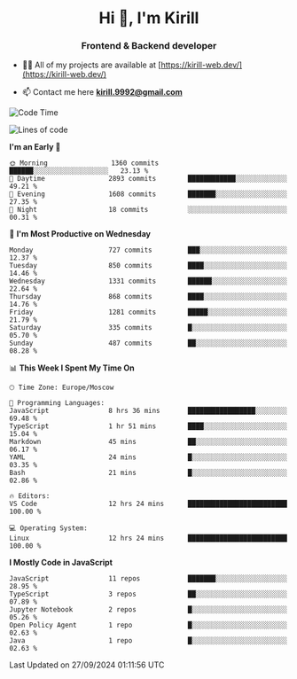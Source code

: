 <h1 align="center">Hi 👋, I'm Kirill</h1>
<h3 align="center">Frontend & Backend developer</h3>

- 👨‍💻 All of my projects are available at [https://kirill-web.dev/](https://kirill-web.dev/)

- 📫 Contact me here **kirill.9992@gmail.com**











<!--START_SECTION:waka-->
![Code Time](http://img.shields.io/badge/Code%20Time-1%2C976%20hrs%2034%20mins-blue)

![Lines of code](https://img.shields.io/badge/From%20Hello%20World%20I%27ve%20Written-4.6%20million%20lines%20of%20code-blue)

**I'm an Early 🐤** 

```text
🌞 Morning                1360 commits        ██████░░░░░░░░░░░░░░░░░░░   23.13 % 
🌆 Daytime                2893 commits        ████████████░░░░░░░░░░░░░   49.21 % 
🌃 Evening                1608 commits        ███████░░░░░░░░░░░░░░░░░░   27.35 % 
🌙 Night                  18 commits          ░░░░░░░░░░░░░░░░░░░░░░░░░   00.31 % 
```
📅 **I'm Most Productive on Wednesday** 

```text
Monday                   727 commits         ███░░░░░░░░░░░░░░░░░░░░░░   12.37 % 
Tuesday                  850 commits         ████░░░░░░░░░░░░░░░░░░░░░   14.46 % 
Wednesday                1331 commits        ██████░░░░░░░░░░░░░░░░░░░   22.64 % 
Thursday                 868 commits         ████░░░░░░░░░░░░░░░░░░░░░   14.76 % 
Friday                   1281 commits        █████░░░░░░░░░░░░░░░░░░░░   21.79 % 
Saturday                 335 commits         █░░░░░░░░░░░░░░░░░░░░░░░░   05.70 % 
Sunday                   487 commits         ██░░░░░░░░░░░░░░░░░░░░░░░   08.28 % 
```


📊 **This Week I Spent My Time On** 

```text
🕑︎ Time Zone: Europe/Moscow

💬 Programming Languages: 
JavaScript               8 hrs 36 mins       █████████████████░░░░░░░░   69.48 % 
TypeScript               1 hr 51 mins        ████░░░░░░░░░░░░░░░░░░░░░   15.04 % 
Markdown                 45 mins             ██░░░░░░░░░░░░░░░░░░░░░░░   06.17 % 
YAML                     24 mins             █░░░░░░░░░░░░░░░░░░░░░░░░   03.35 % 
Bash                     21 mins             █░░░░░░░░░░░░░░░░░░░░░░░░   02.86 % 

🔥 Editors: 
VS Code                  12 hrs 24 mins      █████████████████████████   100.00 % 

💻 Operating System: 
Linux                    12 hrs 24 mins      █████████████████████████   100.00 % 
```

**I Mostly Code in JavaScript** 

```text
JavaScript               11 repos            ███████░░░░░░░░░░░░░░░░░░   28.95 % 
TypeScript               3 repos             ██░░░░░░░░░░░░░░░░░░░░░░░   07.89 % 
Jupyter Notebook         2 repos             █░░░░░░░░░░░░░░░░░░░░░░░░   05.26 % 
Open Policy Agent        1 repo              █░░░░░░░░░░░░░░░░░░░░░░░░   02.63 % 
Java                     1 repo              █░░░░░░░░░░░░░░░░░░░░░░░░   02.63 % 
```




 Last Updated on 27/09/2024 01:11:56 UTC
<!--END_SECTION:waka-->
